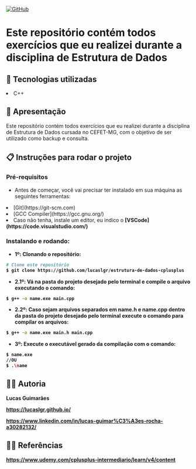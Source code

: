 <a href="./LICENSE">![GitHub](https://img.shields.io/badge/license-MIT-green)</a>

# Este repositório contém todos exercícios que eu realizei durante a disciplina de Estrutura de Dados

## :rocket: Tecnologias utilizadas

<li>C++</li>

## :loudspeaker: Apresentação

Este repositório contém todos exercícios que eu realizei durante a disciplina de Estrutura de Dados cursada no CEFET-MG, com o objetivo de ser utilizado como backup e consulta.

## :clipboard: Instruções para rodar o projeto

### Pré-requisitos

- Antes de começar, você vai precisar ter instalado em sua máquina as seguintes ferramentas:

<li>[Git](https://git-scm.com)</li>
<li>[GCC Compiler](https://gcc.gnu.org/)</li>
<li>Caso não tenha, instale um editor, eu indico o <b>[VSCode](https://code.visualstudio.com/)</li>

### Instalando e rodando:

- 1º: Clonando o repositório:

```bash
# Clone este repositório
$ git clone https://github.com/lucaslgr/estrutura-de-dados-cplusplus
```

- 2.1º: Vá na pasta do projeto desejado pelo terminal e compile o arquivo executando o comando:

```bash
$ g++ -o name.exe main.cpp
```
- 2.2º: Caso sejam arquivos separados em **name.h** e **name.cpp** dentro da pasta do projeto desejado pelo terminal execute o comando para compilar os arquivos:

```bash
$ g++ -o name.exe main.h main.cpp
```

- 3º: Execute o executável gerado da compilação com o comando:

```bash
$ name.exe
//OU
$ .\name
```

## :man_technologist: Autoria

Lucas Guimarães

https://lucaslgr.github.io/

https://www.linkedin.com/in/lucas-guimar%C3%A3es-rocha-a30282132/

## :male_detective: Referências

https://www.udemy.com/cplusplus-intermediario/learn/v4/content